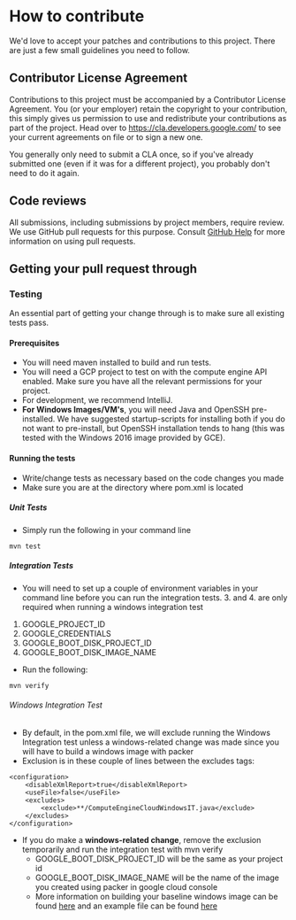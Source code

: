 # How to contribute

We'd love to accept your patches and contributions to this project. There are
just a few small guidelines you need to follow.

## Contributor License Agreement

Contributions to this project must be accompanied by a Contributor License
Agreement. You (or your employer) retain the copyright to your contribution,
this simply gives us permission to use and redistribute your contributions as
part of the project. Head over to <https://cla.developers.google.com/> to see
your current agreements on file or to sign a new one.

You generally only need to submit a CLA once, so if you've already submitted one
(even if it was for a different project), you probably don't need to do it
again.

## Code reviews

All submissions, including submissions by project members, require review. We
use GitHub pull requests for this purpose. Consult
[GitHub Help](https://help.github.com/articles/about-pull-requests/) for more
information on using pull requests.

## Getting your pull request through
### Testing
An essential part of getting your change through is to make sure all existing tests pass.

#### Prerequisites
* You will need maven installed to build and run tests.
* You will need a GCP project to test on with the compute engine API enabled. Make sure you have all the relevant permissions for your project.
* For development, we recommend IntelliJ.
* **For Windows Images/VM's**, you will need Java and OpenSSH pre-installed. We have suggested startup-scripts for installing both if you do not want to pre-install, but OpenSSH installation tends to hang (this was tested with the Windows 2016 image provided by GCE).


#### Running the tests
* Write/change tests as necessary based on the code changes you made
* Make sure you are at the directory where pom.xml is located

##### Unit Tests
* Simply run the following in your command line

```
mvn test
```

##### Integration Tests
* You will need to set up a couple of environment variables in your command line before you can run the integration tests. 3. and 4. are only required when running a windows integration test

1. GOOGLE_PROJECT_ID
1. GOOGLE_CREDENTIALS
1. GOOGLE_BOOT_DISK_PROJECT_ID
1. GOOGLE_BOOT_DISK_IMAGE_NAME

* Run the following:
```
mvn verify
```

###### Windows Integration Test
* By default, in the pom.xml file, we will exclude running the Windows Integration test unless a windows-related change was made since you will have to build a windows image with packer
* Exclusion is in these couple of lines between the excludes tags:
```
<configuration>
    <disableXmlReport>true</disableXmlReport>
    <useFile>false</useFile>
    <excludes>
        <exclude>**/ComputeEngineCloudWindowsIT.java</exclude>
    </excludes>
</configuration>
```

* If you do make a **windows-related change**, remove the exclusion temporarily and run the integration test with mvn verify
  * GOOGLE_BOOT_DISK_PROJECT_ID will be the same as your project id
  * GOOGLE_BOOT_DISK_IMAGE_NAME will be the name of the image you created using packer in google cloud console
  * More information on building your baseline windows image can be found [here](WINDOWS.md) and an example file can be found [here](windows-it-install.ps1)